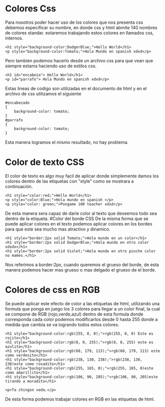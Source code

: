 # Colores Css
Para nosotros poder hacer uso de los colores que nos presenta css debemos especificar su nombre, en donde css y html abmite 140 nombres de colores standar. estaremos trabajando estos colores en llamados css, internos.
```
<h1 style="background-color:DodgerBlue;">Hello World</h1>
<p style="background-color:Tomato;">Hola Mundo en spanish xdxd</p>
```
Pero tambien podemos hacerlo desde un archivo css para que vean que siempre estams haciendo uso de estilos css.
```
<h1 id="encabeza"> Hello World</h1>
<p id="parrafo"> Hola Mundo en spanish xdxd</p>
```
Estas lineas de codigo son utilizadas en el documento de html y en el archivo de css utilizamos el siguiente
```
#encabezado
{
    background-color: tomato;
}
#parrafo
{
    background-color: tomato;
}
```
Esta manera logramos el mismo resultado, no hay problema.
# Color de texto CSS
El color de texto es algo muy facil de aplicar donde simplemente damos los colores dentro de las etiquetas con "style" como se mostrara a continuación.
```
<h1 style="color:red;">Hello World</h1>
<p style="color:Blue;">Hola mundo en spanish </p>
<p style="color: green;">Pongame 100 teacher xdxd</p>

```
De esta manera sera capaz de darle color al texto que deseemos todo sea dentro de la etiqueta.
#Color del borde CSS
De la misma forma que se puede aplicar colores en el texto podemos aplicar colores en los bordes para que este sea mucho mas atractivo y dinamico.
```
<h1 style="border:2px solid Tomato;">Hola mundo en un color</h1>
<h1 style="border:2px solid DodgerBlue;">Hola mundo en otro color xdxdx</h1>
<h1 style="border:2px solid Violet;">Hola mundo en otro pinche color no mames.</h1>
```
Nos referimos a border:2px, cuando queremos el grueso del borde, de esta manera podemos hacer mas grueso o mas delgado el grueso de el borde.
# Colores de css en RGB
Se puede aplicar este efecto de color a las etiquetas de html, utilizando una formula que ponga en juego los 3 colores para llegar a un color final, la cual se compone de RGB (rojo,verde,azul) dentro de esta formula donde corresponda cada color podemos modificarlos desde 0 hasta 255 donde a medida que cambia se va logrando todos estos colores.
```
<h1 style="background-color:rgb(255, 0, 0);">rgb(255, 0, 0) Este es rojito</h1>
<h1 style="background-color:rgb(0, 0, 255);">rgb(0, 0, 255) este es azulito</h1>
<h1 style="background-color:rgb(60, 179, 113);">rgb(60, 179, 113) este como verdesito</h1>
<h1 style="background-color:rgb(238, 130, 238);">rgb(238, 130, 238)este como rosadito</h1>
<h1 style="background-color:rgb(255, 165, 0);">rgb(255, 165, 0)este como amarillito</h1>
<h1 style="background-color:rgb(106, 90, 205);">rgb(106, 90, 205)este tirando a moradito</h1>

<p>Ta chingon veda.</p>
```
De esta forma podemos trabajar colores en RGB en las etiquetas de html.
